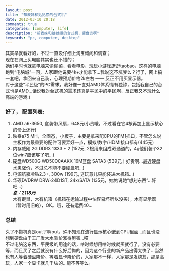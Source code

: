 ```yaml
---
layout: post
title: "帮表妹和姑姑攒的台式机"
date: 2012-03-10 20:18
comments: true
categories: [computer, life]
description: "帮表妹和姑姑攒的台式机，硬盘贵啊"
keywords: "pc, computer, desktop"
---
```

其实早就看好的，不过一直没仔细上淘宝询问和调查；  
现在在网上买电脑其实也还不错的；  
她们平时也就拿电脑来偷偷菜，看看电影，玩玩小游戏逛逛taobao，这样的电脑跑到“电脑城”一问，人家跟他说要4k+才能拿下...我说这不坑爹么？行了，网上搞一套吧，拿回来自己装，心理预期价格2k左右 —— 反正不用买显示器。  
对于这些“平民级”的PC需求，我好像一直对AMD体系情有独钟，包括我自己的台式也是AMD...话说我对台式机的需求还真是平民中的平民啊，反正我又不玩什么高端的游戏:)  
### 好了， 配置列表:
1. AMD a6-3650, 盒装带风扇，648元(小贵哦，不过看在它4核再加上显示核心的份上还行)
1. 映泰a75 MH，全固态，小板子，主要是拿来配CPU的FM1插口，不管怎么说主板作为最重要的配件可要弄好一点，模拟/数字/HDMI接口都有(445元)
1. 内存威刚 2G DDR3 1333 * 2 (152元, 2根用来组成双通道的，4g他们装个32位win7应该够了吧...)
1. 硬盘WD500G WD5000AAKX 16M蓝盘 SATA3 (539元！好贵啊...最近硬盘水患涨价，不过总不能不要硬盘吧...)
1. 电源航嘉冷钻2.3+, 300w (199元, 这玩意儿只能装进大机箱...)
1. 华硕DVDRW DRW-24D1ST, 24x/SATA (135元，姑姑说她“想刻东西”...好吧...)  
***总：2118元***  
木有键鼠，木有机箱（机箱在运输过程中怕容易坏所以没买），木有显示器（暂时用旧的），OK。哦，还有运费40...  

### 总结  
久了不攒机真是out了啊out，殊不知现在流行显示核心嵌到CPU里面...而且也没想到硬盘由于工厂发大水涨价涨得厉害...哎  
不过电脑这东西，平民级的用途的话，啥时候想用啥时候就买就行了，没有必要等，而且买了之后就没有什么好后悔的，因为这个行业的新产品出得太快了...当然也有人等着硬盘降价、等着显卡降价的，人家那不一样，人家那是发烧友，那是高玩，人家一个显卡就几千块的...能不等等么。
